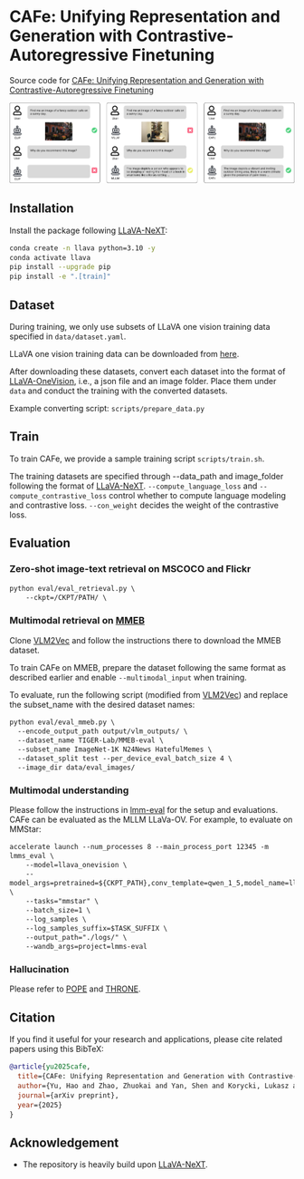 # CAFe: Unifying Representation and Generation with Contrastive-Autoregressive Finetuning

Source code for [CAFe: Unifying Representation and Generation with Contrastive-Autoregressive Finetuning]()

![Model Architecture](figs/teaser.jpeg)

## Installation

Install the package following [LLaVA-NeXT](https://github.com/LLaVA-VL/LLaVA-NeXT):
```bash
conda create -n llava python=3.10 -y
conda activate llava
pip install --upgrade pip
pip install -e ".[train]"
```

## Dataset

During training, we only use subsets of LLaVA one vision training data specified in ```data/dataset.yaml```. 

LLaVA one vision training data can be downloaded from [here](https://huggingface.co/datasets/lmms-lab/LLaVA-OneVision-Data).

After downloading these datasets, convert each dataset into the format of [LLaVA-OneVision](https://huggingface.co/datasets/lmms-lab/LLaVA-OneVision-Data#code-guidance), i.e., a json file and an image folder. Place them under ```data``` and conduct the training with the converted datasets.

Example converting script: ```scripts/prepare_data.py```

## Train

To train CAFe, we provide a sample training script ```scripts/train.sh```.

The training datasets are specified through --data_path and image_folder following the format of [LLaVA-NeXT](https://github.com/LLaVA-VL/LLaVA-NeXT). ```--compute_language_loss``` and ```--compute_contrastive_loss``` control whether to compute language modeling and contrastive loss. ```--con_weight``` decides the weight of the contrastive loss.

## Evaluation

### Zero-shot image-text retrieval on MSCOCO and Flickr
```
python eval/eval_retrieval.py \
    --ckpt=/CKPT/PATH/ \
```

### Multimodal retrieval on [MMEB](https://huggingface.co/datasets/TIGER-Lab/MMEB-eval) 

Clone [VLM2Vec](https://github.com/TIGER-AI-Lab/VLM2Vec) and follow the instructions there to download the MMEB dataset. 

To train CAFe on MMEB, prepare the dataset following the same format as described earlier and enable ```--multimodal_input``` when training.

To evaluate, run the following script (modified from [VLM2Vec](https://github.com/TIGER-AI-Lab/VLM2Vec)) and replace the subset_name with the desired dataset names:

```
python eval/eval_mmeb.py \
  --encode_output_path output/vlm_outputs/ \
  --dataset_name TIGER-Lab/MMEB-eval \
  --subset_name ImageNet-1K N24News HatefulMemes \
  --dataset_split test --per_device_eval_batch_size 4 \
  --image_dir data/eval_images/
```
### Multimodal understanding
 Please follow the instructions in [lmm-eval](https://github.com/EvolvingLMMs-Lab/lmms-eval) for the setup and evaluations. CAFe can be evaluated as the MLLM LLaVa-OV. For example, to evaluate on MMStar:
```
accelerate launch --num_processes 8 --main_process_port 12345 -m lmms_eval \
    --model=llava_onevision \
    --model_args=pretrained=${CKPT_PATH},conv_template=qwen_1_5,model_name=llava_qwen \
    --tasks="mmstar" \
    --batch_size=1 \
    --log_samples \
    --log_samples_suffix=$TASK_SUFFIX \
    --output_path="./logs/" \
    --wandb_args=project=lmms-eval
```
### Hallucination 
Please refer to [POPE](https://github.com/RUCAIBox/POPE) and [THRONE](https://arxiv.org/pdf/2405.05256).

## Citation

If you find it useful for your research and applications, please cite related papers using this BibTeX:

```bibtex
@article{yu2025cafe,
  title={CAFe: Unifying Representation and Generation with Contrastive-Autoregressive Finetuning},
  author={Yu, Hao and Zhao, Zhuokai and Yan, Shen and Korycki, Lukasz and Wang, Jianyu and He, Baosheng and Liu, Jiayi and Zhang, Lizhu and Fan, Xiangjun and Yu, Hanchao},
  journal={arXiv preprint},
  year={2025}
}
```

## Acknowledgement

- The repository is heavily build upon [LLaVA-NeXT](https://github.com/LLaVA-VL/LLaVA-NeXT).